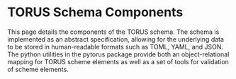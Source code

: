 # TORUS Schema Components

This page details the components of the TORUS schema. The schema is implemented as an abstract specification, allowing for the underlying data to be stored in human-readable formats such as TOML, YAML, and JSON. The python utilities in the pytorus package provide both an object-relational mapping for TORUS scheme elements as well as a set of tools for validation of scheme elements.


